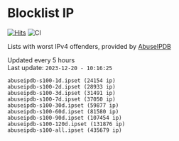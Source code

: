 # Blocklist IP

[![Hits](https://hits.seeyoufarm.com/api/count/incr/badge.svg?url=https%3A%2F%2Fgithub.com%2Fborestad%2Fblocklist-ip%2F&count_bg=%2379C83D&title_bg=%23555555&icon=&icon_color=%23E7E7E7&title=hits&edge_flat=false)](https://hits.seeyoufarm.com)  ![CI](https://img.shields.io/github/workflow/status/borestad/blocklist-ip/CI?style=flat-square)

Lists with worst IPv4 offenders, provided by [AbuseIPDB](https://www.abuseipdb.com/)

<!-- FOOTER-PLACEHOLDER -->
Updated every 5 hours<br>
Last update: `2023-12-20 - 10:16:25`
```
abuseipdb-s100-1d.ipset (24154 ip)
abuseipdb-s100-2d.ipset (28933 ip)
abuseipdb-s100-3d.ipset (31491 ip)
abuseipdb-s100-7d.ipset (37050 ip)
abuseipdb-s100-30d.ipset (59877 ip)
abuseipdb-s100-60d.ipset (81580 ip)
abuseipdb-s100-90d.ipset (107454 ip)
abuseipdb-s100-120d.ipset (131876 ip)
abuseipdb-s100-all.ipset (435679 ip)
```
